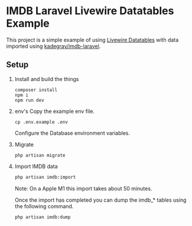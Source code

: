 # IMDB Laravel Livewire Datatables Example

This project is a simple example of using [Livewire Datatables](https://github.com/mediconesystems/livewire-datatables) with data imported using [kadegray/imdb-laravel](https://github.com/kadegray/imdb-laravel).

## Setup

1. Install and build the things

    ```shell
    composer install
    npm i
    npm run dev
    ```

1. env's
   Copy the example env file.

    ```shell
    cp .env.example .env
    ```

    Configure the Database environment variables.

1. Migrate

    ```shell
    php artisan migrate
    ```

1. Import IMDB data

    ```bash
    php artisan imdb:import
    ```

    Note: On a Apple M1 this import takes about 50 minutes.

    Once the import has completed you can dump the imdb\_\* tables using the following command.

    ```bash
    php artisan imdb:dump
    ```
